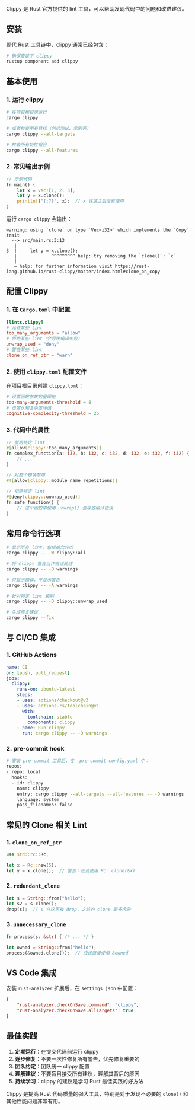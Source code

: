 Clippy 是 Rust 官方提供的 lint 工具，可以帮助发现代码中的问题和改进建议。

## 安装

现代 Rust 工具链中，clippy 通常已经包含：

```bash
# 确保安装了 clippy
rustup component add clippy
```

## 基本使用

### 1. **运行 clippy**

```bash
# 在项目根目录运行
cargo clippy

# 或者检查所有目标（包括测试、示例等）
cargo clippy --all-targets

# 检查所有特性组合
cargo clippy --all-features
```

### 2. **常见输出示例**

```rust
// 示例代码
fn main() {
    let x = vec![1, 2, 3];
    let y = x.clone();
    println!("{:?}", x);  // x 在这之后没有使用
}
```

运行 `cargo clippy` 会输出：

```
warning: using `clone` on type `Vec<i32>` which implements the `Copy` trait
  --> src/main.rs:3:13
   |
3  |     let y = x.clone();
   |             ^^^^^^^^^ help: try removing the `clone()`: `x`
   |
   = help: for further information visit https://rust-lang.github.io/rust-clippy/master/index.html#clone_on_copy
```

## 配置 Clippy

### 1. **在 `Cargo.toml` 中配置**

```toml
[lints.clippy]
# 允许某些 lint
too_many_arguments = "allow"
# 拒绝某些 lint（会导致编译失败）
unwrap_used = "deny"
# 警告某些 lint
clone_on_ref_ptr = "warn"
```

### 2. **使用 `clippy.toml` 配置文件**

在项目根目录创建 `clippy.toml`：

```toml
# 设置函数参数数量阈值
too-many-arguments-threshold = 8
# 设置认知复杂度阈值
cognitive-complexity-threshold = 25
```

### 3. **代码中的属性**

```rust
// 禁用特定 lint
#[allow(clippy::too_many_arguments)]
fn complex_function(a: i32, b: i32, c: i32, d: i32, e: i32, f: i32) {
    // ...
}

// 对整个模块禁用
#![allow(clippy::module_name_repetitions)]

// 拒绝特定 lint
#[deny(clippy::unwrap_used)]
fn safe_function() {
    // 这个函数中使用 unwrap() 会导致编译错误
}
```

## 常用命令行选项

```bash
# 显示所有 lint，包括被允许的
cargo clippy -- -W clippy::all

# 将 clippy 警告当作错误处理
cargo clippy -- -D warnings

# 只显示错误，不显示警告
cargo clippy -- -A warnings

# 针对特定 lint 级别
cargo clippy -- -D clippy::unwrap_used

# 生成修复建议
cargo clippy --fix
```

## 与 CI/CD 集成

### 1. **GitHub Actions**

```yaml
name: CI
on: [push, pull_request]
jobs:
  clippy:
    runs-on: ubuntu-latest
    steps:
    - uses: actions/checkout@v3
    - uses: actions-rs/toolchain@v1
      with:
        toolchain: stable
        components: clippy
    - name: Run clippy
      run: cargo clippy -- -D warnings
```

### 2. **pre-commit hook**

```bash
# 安装 pre-commit 工具后，在 .pre-commit-config.yaml 中：
repos:
- repo: local
  hooks:
  - id: clippy
    name: clippy
    entry: cargo clippy --all-targets --all-features -- -D warnings
    language: system
    pass_filenames: false
```

## 常见的 Clone 相关 Lint

### 1. **`clone_on_ref_ptr`**

```rust
use std::rc::Rc;

let x = Rc::new(5);
let y = x.clone();  // 警告：应该使用 Rc::clone(&x)
```

### 2. **`redundant_clone`**

```rust
let s = String::from("hello");
let s2 = s.clone();
drop(s);  // s 在这里被 drop，之前的 clone 是多余的
```

### 3. **`unnecessary_clone`**

```rust
fn process(s: &str) { /* ... */ }

let owned = String::from("hello");
process(&owned.clone());  // 应该直接使用 &owned
```

## VS Code 集成

安装 `rust-analyzer` 扩展后，在 `settings.json` 中配置：

```json
{
    "rust-analyzer.checkOnSave.command": "clippy",
    "rust-analyzer.checkOnSave.allTargets": true
}
```

## 最佳实践

1. **定期运行**：在提交代码前运行 clippy
2. **逐步修复**：不要一次性修复所有警告，优先修复重要的
3. **团队约定**：团队统一 clippy 配置
4. **理解建议**：不要盲目接受所有建议，理解其背后的原因
5. **持续学习**：clippy 的建议是学习 Rust 最佳实践的好方法

Clippy 是提高 Rust 代码质量的强大工具，特别是对于发现不必要的 `clone()` 和其他性能问题非常有用。